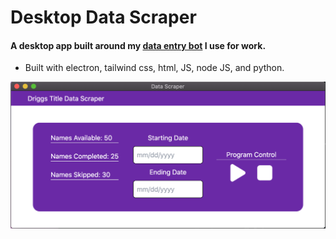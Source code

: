 # Desktop Data Scraper

#### A desktop app built around my [data entry bot](https://github.com/Trevin-Small/Data-Scraper-V2) I use for work.

- Built with electron, tailwind css, html, JS, node JS, and python.

![Desktop App](https://github.com/Trevin-Small/Desktop-Data-Scraper/blob/master/app_screenshot.png)